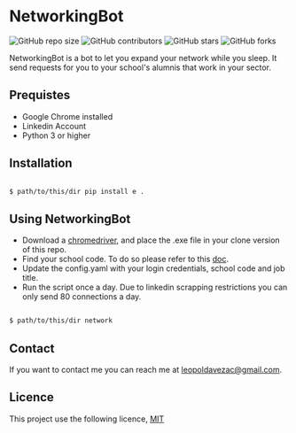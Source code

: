 # NetworkingBot

![GitHub repo size](https://img.shields.io/github/repo-size/leopoldavezac/LinkedInNetworkingBot)
![GitHub contributors](https://img.shields.io/github/contributors/leopoldavezac/LinkedInNetworkingBot)
![GitHub stars](https://img.shields.io/github/stars/leopoldavezac/LinkedInNetworkingBot?style=social)
![GitHub forks](https://img.shields.io/github/forks/leopoldavezac/LinkedInNetworkingBot?style=social)

NetworkingBot is a bot to let you expand your network while you sleep. It send requests for you to your school's alumnis that work in your sector.  

## Prequistes

- Google Chrome installed
- Linkedin Account
- Python 3 or higher

## Installation

```bash

$ path/to/this/dir pip install e .

```

## Using NetworkingBot

- Download a [chromedriver](https://chromedriver.chromium.org/downloads), and place the .exe file in your clone version of this repo.
- Find your school code. To do so please refer to this [doc](./docs/how_to_find_your_school_code.md).
- Update the config.yaml with your login credentials, school code and job title.
- Run the script once a day. Due to linkedin scrapping restrictions you can only send 80 connections a day.

```bash

$ path/to/this/dir network

```

## Contact

If you want to contact me you can reach me at leopoldavezac@gmail.com.

## Licence

This project use the following licence, [MIT](./LICENCE)


